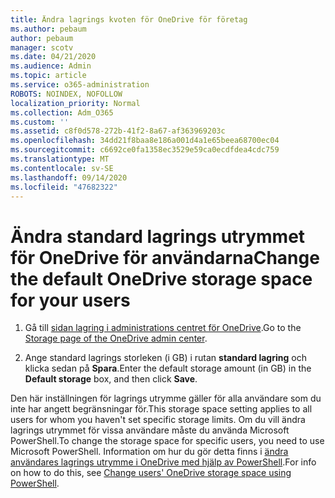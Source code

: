 ```yaml
---
title: Ändra lagrings kvoten för OneDrive för företag
ms.author: pebaum
author: pebaum
manager: scotv
ms.date: 04/21/2020
ms.audience: Admin
ms.topic: article
ms.service: o365-administration
ROBOTS: NOINDEX, NOFOLLOW
localization_priority: Normal
ms.collection: Adm_O365
ms.custom: ''
ms.assetid: c8f0d578-272b-41f2-8a67-af363969203c
ms.openlocfilehash: 34dd21f8baa8e186a001d4a1e65beea68700ec04
ms.sourcegitcommit: c6692ce0fa1358ec3529e59ca0ecdfdea4cdc759
ms.translationtype: MT
ms.contentlocale: sv-SE
ms.lasthandoff: 09/14/2020
ms.locfileid: "47682322"
---
```

# <a name="change-the-default-onedrive-storage-space-for-your-users"></a><span data-ttu-id="5c287-102">Ändra standard lagrings utrymmet för OneDrive för användarna</span><span class="sxs-lookup"><span data-stu-id="5c287-102">Change the default OneDrive storage space for your users</span></span>

1. <span data-ttu-id="5c287-103">Gå till [sidan lagring i administrations centret för OneDrive](https://admin.onedrive.com/?v=StorageSettings).</span><span class="sxs-lookup"><span data-stu-id="5c287-103">Go to the [Storage page of the OneDrive admin center](https://admin.onedrive.com/?v=StorageSettings).</span></span>
    
2. <span data-ttu-id="5c287-104">Ange standard lagrings storleken (i GB) i rutan **standard lagring** och klicka sedan på **Spara**.</span><span class="sxs-lookup"><span data-stu-id="5c287-104">Enter the default storage amount (in GB) in the **Default storage** box, and then click **Save**.</span></span>
    
<span data-ttu-id="5c287-105">Den här inställningen för lagrings utrymme gäller för alla användare som du inte har angett begränsningar för.</span><span class="sxs-lookup"><span data-stu-id="5c287-105">This storage space setting applies to all users for whom you haven't set specific storage limits.</span></span> <span data-ttu-id="5c287-106">Om du vill ändra lagrings utrymmet för vissa användare måste du använda Microsoft PowerShell.</span><span class="sxs-lookup"><span data-stu-id="5c287-106">To change the storage space for specific users, you need to use Microsoft PowerShell.</span></span> <span data-ttu-id="5c287-107">Information om hur du gör detta finns i [ändra användares lagrings utrymme i OneDrive med hjälp av PowerShell](https://go.microsoft.com/fwlink/?linkid=866402).</span><span class="sxs-lookup"><span data-stu-id="5c287-107">For info on how to do this, see [Change users' OneDrive storage space using PowerShell](https://go.microsoft.com/fwlink/?linkid=866402).</span></span>
  

